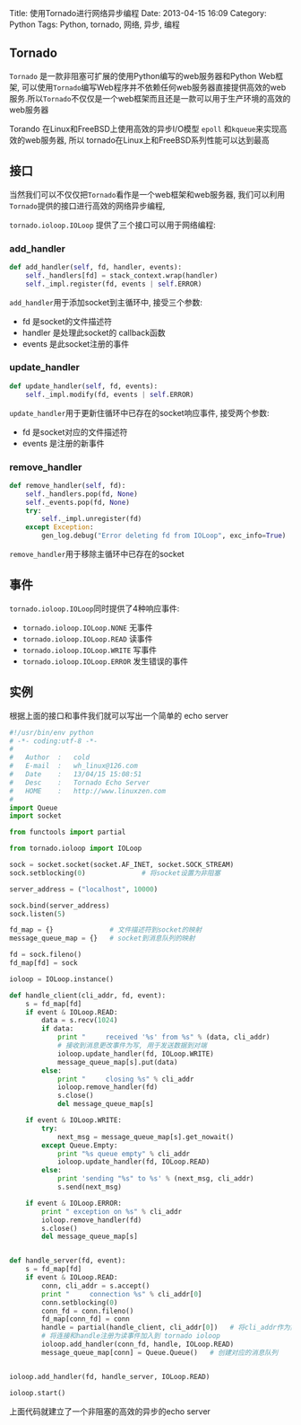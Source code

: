 Title: 使用Tornado进行网络异步编程
Date: 2013-04-15 16:09
Category: Python
Tags: Python, tornado, 网络, 异步, 编程

## Tornado
`Tornado` 是一款非阻塞可扩展的使用Python编写的web服务器和Python Web框架, 可以使用`Tornado`编写Web程序并不依赖任何web服务器直接提供高效的web服务.所以`Tornado`不仅仅是一个web框架而且还是一款可以用于生产环境的高效的web服务器

Torando 在Linux和FreeBSD上使用高效的异步I/O模型 `epoll` 和`kqueue`来实现高效的web服务器, 所以 tornado在Linux上和FreeBSD系列性能可以达到最高

## 接口
当然我们可以不仅仅把`Tornado`看作是一个web框架和web服务器, 我们可以利用`Tornado`提供的接口进行高效的网络异步编程,

`tornado.ioloop.IOLoop` 提供了三个接口可以用于网络编程:

### add_handler
```python
def add_handler(self, fd, handler, events):
    self._handlers[fd] = stack_context.wrap(handler)
    self._impl.register(fd, events | self.ERROR)
```

`add_handler`用于添加socket到主循环中, 接受三个参数:
* fd 是socket的文件描述符
* handler 是处理此socket的 callback函数
* events 是此socket注册的事件

### update_handler
```python
def update_handler(self, fd, events):
    self._impl.modify(fd, events | self.ERROR)
```
`update_handler`用于更新住循环中已存在的socket响应事件, 接受两个参数:
* fd 是socket对应的文件描述符
* events 是注册的新事件

### remove_handler
```python
def remove_handler(self, fd):
    self._handlers.pop(fd, None)
    self._events.pop(fd, None)
    try:
        self._impl.unregister(fd)
    except Exception:
        gen_log.debug("Error deleting fd from IOLoop", exc_info=True)
```
`remove_handler`用于移除主循环中已存在的socket

## 事件
`tornado.ioloop.IOLoop`同时提供了4种响应事件:
* `tornado.ioloop.IOLoop.NONE`    无事件
* `tornado.ioloop.IOLoop.READ`    读事件
* `tornado.ioloop.IOLoop.WRITE`   写事件
* `tornado.ioloop.IOLoop.ERROR`   发生错误的事件

## 实例
根据上面的接口和事件我们就可以写出一个简单的 echo server
```python
#!/usr/bin/env python
# -*- coding:utf-8 -*-
#
#   Author  :   cold
#   E-mail  :   wh_linux@126.com
#   Date    :   13/04/15 15:08:51
#   Desc    :   Tornado Echo Server
#   HOME    :   http://www.linuxzen.com
#
import Queue
import socket

from functools import partial

from tornado.ioloop import IOLoop

sock = socket.socket(socket.AF_INET, socket.SOCK_STREAM)
sock.setblocking(0)              # 将socket设置为非阻塞

server_address = ("localhost", 10000)

sock.bind(server_address)
sock.listen(5)

fd_map = {}              # 文件描述符到socket的映射
message_queue_map = {}   # socket到消息队列的映射

fd = sock.fileno()
fd_map[fd] = sock

ioloop = IOLoop.instance()

def handle_client(cli_addr, fd, event):
    s = fd_map[fd]
    if event & IOLoop.READ:
        data = s.recv(1024)
        if data:
            print "     received '%s' from %s" % (data, cli_addr)
            # 接收到消息更改事件为写, 用于发送数据到对端
            ioloop.update_handler(fd, IOLoop.WRITE)
            message_queue_map[s].put(data)
        else:
            print "     closing %s" % cli_addr
            ioloop.remove_handler(fd)
            s.close()
            del message_queue_map[s]

    if event & IOLoop.WRITE:
        try:
            next_msg = message_queue_map[s].get_nowait()
        except Queue.Empty:
            print "%s queue empty" % cli_addr
            ioloop.update_handler(fd, IOLoop.READ)
        else:
            print 'sending "%s" to %s' % (next_msg, cli_addr)
            s.send(next_msg)

    if event & IOLoop.ERROR:
        print " exception on %s" % cli_addr
        ioloop.remove_handler(fd)
        s.close()
        del message_queue_map[s]


def handle_server(fd, event):
    s = fd_map[fd]
    if event & IOLoop.READ:
        conn, cli_addr = s.accept()
        print "     connection %s" % cli_addr[0]
        conn.setblocking(0)
        conn_fd = conn.fileno()
        fd_map[conn_fd] = conn
        handle = partial(handle_client, cli_addr[0])   # 将cli_addr作为第一个参数
        # 将连接和handle注册为读事件加入到 tornado ioloop
        ioloop.add_handler(conn_fd, handle, IOLoop.READ)
        message_queue_map[conn] = Queue.Queue()   # 创建对应的消息队列


ioloop.add_handler(fd, handle_server, IOLoop.READ)

ioloop.start()
```

上面代码就建立了一个非阻塞的高效的异步的echo server
